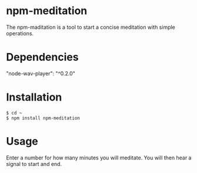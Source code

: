 # npm-meditation
The npm-maditation is a tool to start a concise meditation with simple operations.

# Dependencies
 "node-wav-player": "^0.2.0"
 
 # Installation
```
$ cd ~
$ npm install npm-meditation
```

# Usage
Enter a number for how many minutes you will meditate.
You will then hear a signal to start and end.
